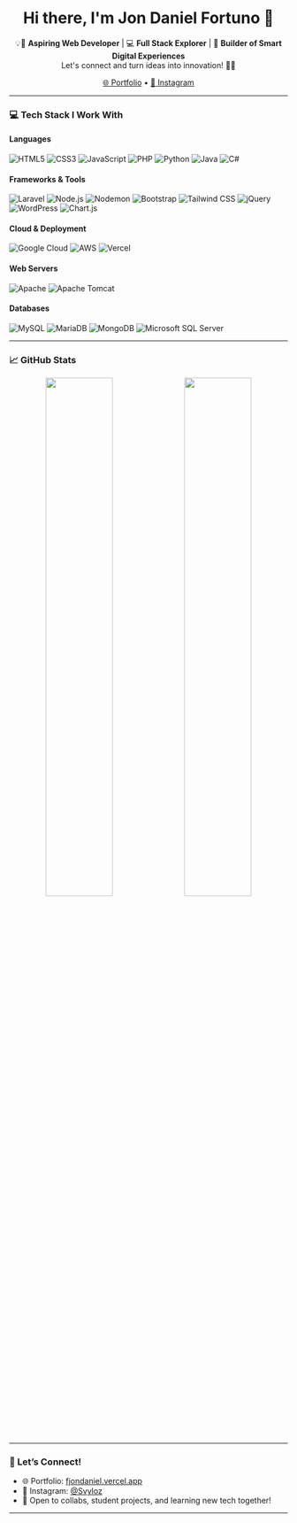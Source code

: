<!-- GitHub Profile README for Jon Daniel Fortuno -->

<h1 align="center">Hi there, I'm Jon Daniel Fortuno 👋</h1>

<p align="center">
  💡🚀 <strong>Aspiring Web Developer</strong> | 💻 <strong>Full Stack Explorer</strong> | 🔧 <strong>Builder of Smart Digital Experiences</strong><br>
  Let's connect and turn ideas into innovation! 🤝✨
</p>

<p align="center">
  <a href="https://yourwebsite.com" target="_blank">🌐 Portfolio</a> • 
  <a href="https://www.instagram.com/yourusername" target="_blank">📸 Instagram</a>
</p>

---

### 💻 Tech Stack I Work With

#### Languages
![HTML5](https://img.shields.io/badge/-HTML5-E34F26?logo=html5&logoColor=white&style=flat)
![CSS3](https://img.shields.io/badge/-CSS3-1572B6?logo=css3&logoColor=white&style=flat)
![JavaScript](https://img.shields.io/badge/-JavaScript-F7DF1E?logo=javascript&logoColor=black&style=flat)
![PHP](https://img.shields.io/badge/-PHP-777BB4?logo=php&logoColor=white&style=flat)
![Python](https://img.shields.io/badge/-Python-3776AB?logo=python&logoColor=white&style=flat)
![Java](https://img.shields.io/badge/-Java-007396?logo=java&logoColor=white&style=flat)
![C#](https://img.shields.io/badge/-C%23-239120?logo=csharp&logoColor=white&style=flat)


#### Frameworks & Tools
![Laravel](https://img.shields.io/badge/-Laravel-FF2D20?logo=laravel&logoColor=white&style=flat)
![Node.js](https://img.shields.io/badge/-Node.js-339933?logo=node.js&logoColor=white&style=flat)
![Nodemon](https://img.shields.io/badge/-Nodemon-76D04B?logo=nodemon&logoColor=white&style=flat)
![Bootstrap](https://img.shields.io/badge/-Bootstrap-7952B3?logo=bootstrap&logoColor=white&style=flat)
![Tailwind CSS](https://img.shields.io/badge/-Tailwind_CSS-38B2AC?logo=tailwind-css&logoColor=white&style=flat)
![jQuery](https://img.shields.io/badge/-jQuery-0769AD?logo=jquery&logoColor=white&style=flat)
![WordPress](https://img.shields.io/badge/-WordPress-21759B?logo=wordpress&logoColor=white&style=flat)
![Chart.js](https://img.shields.io/badge/-Chart.js-FF6384?logo=chartdotjs&logoColor=white&style=flat)

#### Cloud & Deployment
![Google Cloud](https://img.shields.io/badge/-Google_Cloud-4285F4?logo=googlecloud&logoColor=white&style=flat)
![AWS](https://img.shields.io/badge/-AWS-232F3E?logo=amazonaws&logoColor=white&style=flat)
![Vercel](https://img.shields.io/badge/-Vercel-000000?logo=vercel&logoColor=white&style=flat)

#### Web Servers
![Apache](https://img.shields.io/badge/-Apache-D22128?logo=apache&logoColor=white&style=flat)
![Apache Tomcat](https://img.shields.io/badge/-Apache_Tomcat-F8DC75?logo=apachetomcat&logoColor=black&style=flat)

#### Databases
![MySQL](https://img.shields.io/badge/-MySQL-4479A1?logo=mysql&logoColor=white&style=flat)
![MariaDB](https://img.shields.io/badge/-MariaDB-003545?logo=mariadb&logoColor=white&style=flat)
![MongoDB](https://img.shields.io/badge/-MongoDB-47A248?logo=mongodb&logoColor=white&style=flat)
![Microsoft SQL Server](https://img.shields.io/badge/-SQL_Server-CC2927?logo=microsoftsqlserver&logoColor=white&style=flat)

---

### 📈 GitHub Stats

<p align="center">
  <img src="https://github-readme-stats.vercel.app/api?username=Fjondaniel&show_icons=true&theme=radical" width="49%"/>
  <img src="https://github-readme-streak-stats.herokuapp.com?user=Fjondaniel&theme=radical" width="49%"/>
</p>

---

### 🔗 Let’s Connect!

- 🌐 Portfolio: [fjondaniel.vercel.app](https://fjondaniel.vercel.app/)  
- 📸 Instagram: [@Svyloz](https://www.instagram.com/Svyloz)  
- 💬 Open to collabs, student projects, and learning new tech together!

---

